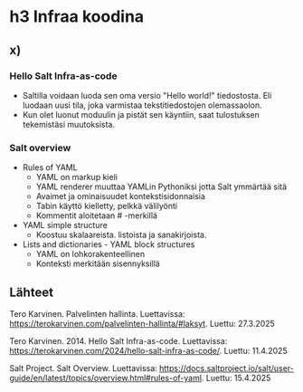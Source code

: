 # h3 Infraa koodina
## x)
### Hello Salt Infra-as-code
- Saltilla voidaan luoda sen oma versio "Hello world!" tiedostosta. Eli luodaan uusi tila, joka varmistaa tekstitiedostojen olemassaolon.
- Kun olet luonut moduulin ja pistät sen käyntiin, saat tulostuksen tekemistäsi muutoksista.
### Salt overview
- Rules of YAML
  - YAML on markup kieli
  - YAML renderer muuttaa YAMLin Pythoniksi jotta Salt ymmärtää sitä
  - Avaimet ja ominaisuudet kontekstisidonnaisia
  - Tabin käyttö kielletty, pelkkä välilyönti
  - Kommentit aloitetaan # -merkillä
- YAML simple structure
  - Koostuu skalaareista. listoista ja sanakirjoista.
- Lists and dictionaries - YAML block structures
  - YAML on lohkorakenteellinen
  - Konteksti merkitään sisennyksillä


## Lähteet
Tero Karvinen. Palvelinten hallinta. Luettavissa: https://terokarvinen.com/palvelinten-hallinta/#laksyt. Luettu: 27.3.2025

Tero Karvinen. 2014. Hello Salt Infra-as-code. Luettavissa: https://terokarvinen.com/2024/hello-salt-infra-as-code/. Luettu: 11.4.2025

Salt Project. Salt Overview. Luettavissa: https://docs.saltproject.io/salt/user-guide/en/latest/topics/overview.html#rules-of-yaml. Luettu: 15.4.2025

